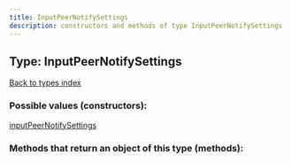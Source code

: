 ```yaml
---
title: InputPeerNotifySettings
description: constructors and methods of type InputPeerNotifySettings
---
```

## Type: InputPeerNotifySettings  
[Back to types index](index.md)



### Possible values (constructors):

[inputPeerNotifySettings](../constructors/inputPeerNotifySettings.md)  



### Methods that return an object of this type (methods):



